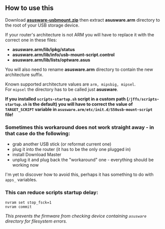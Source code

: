 ## How to use this

Download **[asusware-usbmount.zip](asusware-usbmount.zip)** then extract **asusware.arm** directory to the root of your USB storage device.

If your router's architecture is not ARM you will have to replace it with the correct one in these files:
- **asusware.arm/lib/ipkg/status**
- **asusware.arm/lib/info/usb-mount-script.control**
- **asusware.arm/lib/lists/optware.asus**

You will also need to rename **asusware.arm** directory to contain the new architecture suffix.

Known supported architecture values are `arm, mipsbig, mipsel`.  
For `mipsel` the directory has to be called just **asusware**.

**If you installed `scripts-startup.sh` script in a custom path (`/jffs/scripts-startup.sh` is the default) you will have to correct the value of `TARGET_SCRIPT` variable in `asusware.arm/etc/init.d/S50usb-mount-script` file!**

### Sometimes this workaround does not work straight away - in that case do the following:

- grab another USB stick (or reformat current one)
- plug it into the router (it has to be the only one plugged in)
- install Download Master
- unplug it and plug back the "workaround" one - everything should be working now

I'm yet to discover how to avoid this, perhaps it has something to do with `apps_` variables.

### This can reduce scripts startup delay:

```
nvram set stop_fsck=1
nvram commit
```

_This prevents the firmware from checking device containing `asusware` directory for filesystem errors._
